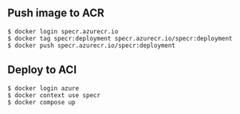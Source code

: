 ## Push image to ACR
```
$ docker login specr.azurecr.io
$ docker tag specr:deployment specr.azurecr.io/specr:deployment
$ docker push specr.azurecr.io/specr:deployment
```

## Deploy to ACI
```
$ docker login azure
$ docker context use specr
$ docker compose up
```
